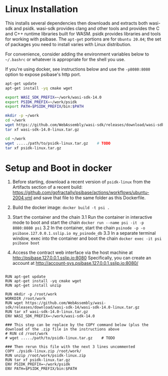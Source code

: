 # Linux Installation

This installs several dependencies then downloads and extracts both wasi-sdk and psidk. wasi-sdk provides clang and other tools and provides the C and C++ runtime libraries built for WASM. psidk provides libraries and tools for working with psibase. The `apt-get` portions are for `Ubuntu 20.04`; the set of packages you need to install varies with Linux distribution.

For convenience, consider adding the environment variables below to `~/.bashrc` or whatever is appropriate for the shell you use.

If you're using docker, see instructions below and use the `-p8080:8080` option to expose psibase's http port.

```sh
apt-get update
apt-get install -yq cmake wget

export WASI_SDK_PREFIX=~/work/wasi-sdk-14.0
export PSIDK_PREFIX=~/work/psidk
export PATH=$PSIDK_PREFIX/bin:$PATH

mkdir -p ~/work
cd ~/work
wget https://github.com/WebAssembly/wasi-sdk/releases/download/wasi-sdk-14/wasi-sdk-14.0-linux.tar.gz
tar xf wasi-sdk-14.0-linux.tar.gz

cd ~/work
wget ...../path/to/psidk-linux.tar.gz    # TODO
tar xf psidk-linux.tar.gz
```

# Setup and Boot in docker

1. Before starting, download a recent version of `psidk-linux` from the Artifacts section of a recent build:
   https://github.com/gofractally/psibase/actions/workflows/ubuntu-2004.yml
   and save that file to the same folder as this Dockerfile.

2. Build the docker image:
   `docker build -t psi .`

3. Start the container and the chain
   3.1 Run the container in interactive mode to boot and start the chain
   `docker run --name psi -it -p 8080:8080 psi`
   3.2 In the container, start the chain
   `psinode -p -o psibase.127.0.0.1.sslip.io my_psinode_db`
   3.3 In a separate terminal window, exec into the container and boot the chain
   `docker exec -it psi`
   `psibase boot`

4. Access the contract web interface via the host machine at http://psibase.127.0.0.1.sslip.io:8080
   Specifically, you can create an account at http://account-sys.psibase.127.0.0.1.sslip.io:8080/

```FROM ubuntu:20.04

RUN apt-get update
RUN apt-get install -yq cmake wget
RUN apt-get install unzip

RUN mkdir -p /root/work
WORKDIR /root/work
RUN wget https://github.com/WebAssembly/wasi-sdk/releases/download/wasi-sdk-14/wasi-sdk-14.0-linux.tar.gz
RUN tar xf wasi-sdk-14.0-linux.tar.gz
ENV WASI_SDK_PREFIX=~/work/wasi-sdk-14.0

### This step can be replace by the COPY command below (plus the download of the .zip file in the instructions above
# RUN cd /root/work
# wget ...../path/to/psidk-linux.tar.gz    # TODO

### Then rerun this file with the next 3 lines uncommented
COPY ./psidk-linux.zip /root/work/
RUN unzip /root/work/psidk-linux.zip
RUN tar xf psidk-linux.tar.gz
ENV PSIDK_PREFIX=~/work/psidk
ENV PATH=$PSIDK_PREFIX/bin:$PATH
```
